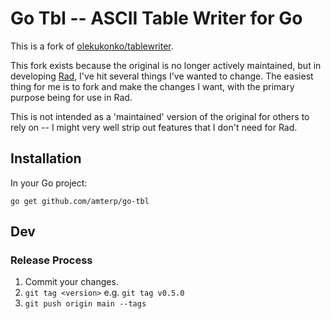 # Go Tbl -- ASCII Table Writer for Go

This is a fork of [olekukonko/tablewriter](https://github.com/olekukonko/tablewriter).

This fork exists because the original is no longer actively maintained, but in developing [Rad](https://github.com/amterp/rad), I've hit several things I've wanted to change. The easiest thing for me is to fork and make the changes I want, with the primary purpose being for use in Rad.

This is not intended as a 'maintained' version of the original for others to rely on -- I might very well strip out features that I don't need for Rad.

## Installation

In your Go project:

```shell
go get github.com/amterp/go-tbl
```

## Dev

### Release Process

1. Commit your changes.
2. `git tag <version>` e.g. `git tag v0.5.0`
3. `git push origin main --tags`
